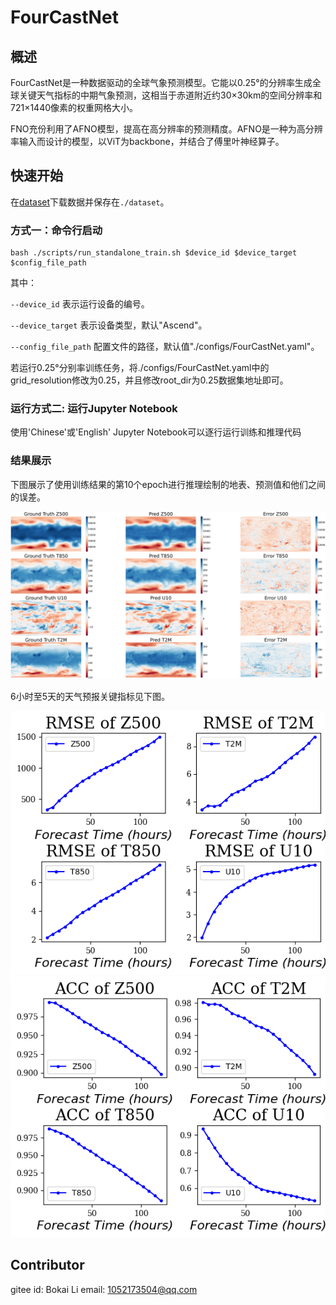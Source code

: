 # FourCastNet

## 概述

FourCastNet是一种数据驱动的全球气象预测模型。它能以0.25°的分辨率生成全球关键天气指标的中期气象预测，这相当于赤道附近约30×30km的空间分辨率和721×1440像素的权重网格大小。

FNO充份利用了AFNO模型，提高在高分辨率的预测精度。AFNO是一种为高分辨率输入而设计的模型，以ViT为backbone，并结合了傅里叶神经算子。

## 快速开始

在[dataset](https://download.mindspore.cn/mindscience/mindearth/dataset/WeatherBench_1.4_69/)下载数据并保存在`./dataset`。

### 方式一：命令行启动

```shell
bash ./scripts/run_standalone_train.sh $device_id $device_target $config_file_path
```

其中：

`--device_id` 表示运行设备的编号。

`--device_target` 表示设备类型，默认"Ascend"。

`--config_file_path` 配置文件的路径，默认值"./configs/FourCastNet.yaml"。

若运行0.25°分别率训练任务，将./configs/FourCastNet.yaml中的grid_resolution修改为0.25，并且修改root_dir为0.25数据集地址即可。

### 运行方式二: 运行Jupyter Notebook

使用'Chinese'或'English' Jupyter Notebook可以逐行运行训练和推理代码

### 结果展示

下图展示了使用训练结果的第10个epoch进行推理绘制的地表、预测值和他们之间的误差。

![epoch10](images/pred_result.png)

6小时至5天的天气预报关键指标见下图。

![epoch10](images/Eval_RMSE_epoch10.png)
![epoch10](images/Eval_ACC_epoch10.png)

## Contributor

gitee id: Bokai Li
email: 1052173504@qq.com